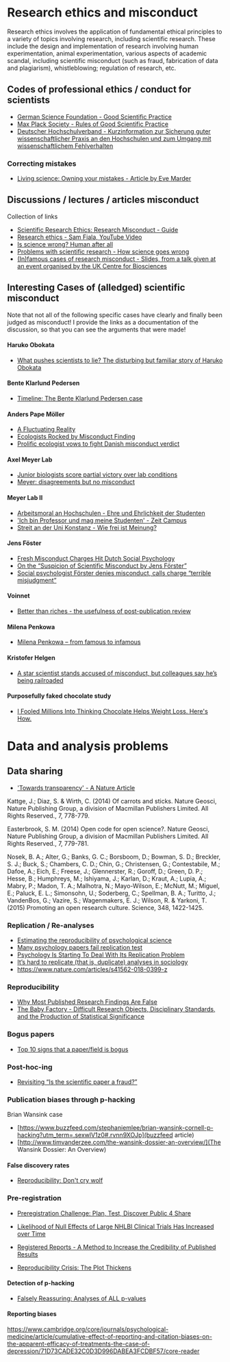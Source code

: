 


# Research ethics and misconduct

Research ethics involves the application of fundamental ethical principles to a variety of topics involving research, including scientific research. These include the design and implementation of research involving human experimentation, animal experimentation, various aspects of academic scandal, including scientific misconduct (such as fraud, fabrication of data and plagiarism), whistleblowing; regulation of research, etc.

## Codes of professional ethics / conduct for scientists

* [German Science Foundation - Good Scientific Practice](http://www.dfg.de/en/research_funding/principles_dfg_funding/good_scientific_practice/)
* [Max Plack Society - Rules of Good Scientific Practice](https://www.mpg.de/197494/rulesScientificPractice.pdf)
* [Deutscher Hochschulverband - Kurzinformation
zur Sicherung guter wissenschaftlicher Praxis an den
Hochschulen und zum Umgang mit wissenschaftlichem
Fehlverhalten](http://www.hochschulverband.de/cms1/fileadmin/redaktion/download/pdf/info_blaetter/Fehlverhalten.pdf)



### Correcting mistakes

* [Living science: Owning your mistakes - Article by Eve Marder](http://elifesciences.org/content/4/e11628)


## Discussions / lectures / articles misconduct

Collection of links 
* [Scientific Research Ethics: Research Misconduct - Guide](http://guides.library.iit.edu/content.php?pid=31717&sid=299858)
* [Research ethics - Sam Fiala, YouTube Video](https://www.youtube.com/watch?v=Ir3VvYNzHeM)
* [Is science wrong? Human after all](http://www.economist.com/blogs/babbage/2013/10/science-wrong)
* [Problems with scientific research - How science goes wrong](http://www.economist.com/news/leaders/21588069-scientific-research-has-changed-world-now-it-needs-change-itself-how-science-goes-wrong )
* [(In)famous cases of research misconduct - Slides, from a talk given at an event organised by the UK Centre for Biosciences](http://www.slideshare.net/cjrw2/infamous-cases-of-research-misconduct)



## Interesting Cases of (alledged) scientific misconduct

Note that not all of the following specific cases have clearly and finally been judged as misconduct! I provide the links as a documentation of the discussion, so that you can see the arguments that were made!


#### Haruko Obokata 

* [What pushes scientists to lie? The disturbing but familiar story of Haruko Obokata](http://www.theguardian.com/science/2015/feb/18/haruko-obokata-stap-cells-controversy-scientists-lie)


#### Bente Klarlund Pedersen

* [Timeline: The Bente Klarlund Pedersen case](http://universitypost.dk/article/timeline-bente-klarlund-pedersen-case)


#### Anders Pape Möller

* [A Fluctuating Reality](http://www.the-scientist.com/?articles.view/articleNo/24645/title/A-Fluctuating-Reality/)
* [Ecologists Rocked by Misconduct Finding](http://news.sciencemag.org/2004/01/ecologists-rocked-misconduct-finding)
* [Prolific ecologist vows to fight Danish misconduct verdict](http://www.nature.com/nature/journal/v427/n6973/full/427381a.html)


#### Axel Meyer Lab

* [Junior biologists score partial victory over lab conditions](http://www.nature.com/nature/journal/v430/n6995/full/430007a.html)
* [Meyer: disagreements but no misconduct](http://www.nature.com/nature/journal/v431/n7008/full/431505c.html)


#### Meyer Lab II

* [Arbeitsmoral an Hochschulen - Ehre und Ehrlichkeit der Studenten](http://www.faz.net/aktuell/feuilleton/debatten/universitaets-professor-ueber-die-arbeitsmoral-von-studenten-13539958.html)
* ['Ich bin Professor und mag meine Studenten' - Zeit Campus](http://www.zeit.de/studium/2015-04/bologna-faz-professor-student-ruediger-bachmann)
* [Streit an der Uni Konstanz - Wie frei ist Meinung?](http://www.faz.net/aktuell/feuilleton/forschung-und-lehre/meinungsstreit-an-der-universitaet-konstanz-13557304.html)


#### Jens Föster

* [Fresh Misconduct Charges Hit Dutch Social Psychology](http://www.sciencemag.org/content/344/6184/566.summary)
* [On the “Suspicion of Scientific Misconduct by Jens Förster”](http://blogs.discovermagazine.com/neuroskeptic/2014/05/06/suspicion-misconduct-forster/#.VUjEqWbVXF4)
* [Social psychologist Förster denies misconduct, calls charge “terrible misjudgment”](http://retractionwatch.com/2014/04/30/social-psychologist-forster-denies-misconduct-calls-charge-terrible-misjudgment/)


#### Voinnet

* [Better than riches - the usefulness of post-publication review](http://www.nature.com/articles/nplants2015123)


#### Milena Penkowa

* [Milena Penkowa – from famous to infamous](http://sciencenordic.com/milena-penkowa-%E2%80%93-famous-infamous)


#### Kristofer Helgen

* [A star scientist stands accused of misconduct, but colleagues say he’s being railroaded](http://www.theverge.com/2016/8/9/12405846/smithsonian-national-museum-of-natural-history-investigation-kris-helgen)


#### Purposefully faked chocolate study 

* [I Fooled Millions Into Thinking Chocolate Helps Weight Loss. Here's How.](http://io9.com/i-fooled-millions-into-thinking-chocolate-helps-weight-1707251800)



# Data and analysis problems

## Data sharing

* ['Towards transparency' - A Nature Article](http://www.nature.com/ngeo/journal/v7/n11/full/ngeo2294.html)

Kattge, J.; Diaz, S. & Wirth, C. (2014) Of carrots and sticks. Nature Geosci, Nature Publishing Group, a division of Macmillan Publishers Limited. All Rights Reserved., 7, 778-779.


Easterbrook, S. M. (2014) Open code for open science?. Nature Geosci, Nature Publishing Group, a division of Macmillan Publishers Limited. All Rights Reserved., 7, 779-781.


Nosek, B. A.; Alter, G.; Banks, G. C.; Borsboom, D.; Bowman, S. D.; Breckler, S. J.; Buck, S.; Chambers, C. D.; Chin, G.; Christensen, G.; Contestabile, M.; Dafoe, A.; Eich, E.; Freese, J.; Glennerster, R.; Goroff, D.; Green, D. P.; Hesse, B.; Humphreys, M.; Ishiyama, J.; Karlan, D.; Kraut, A.; Lupia, A.; Mabry, P.; Madon, T. A.; Malhotra, N.; Mayo-Wilson, E.; McNutt, M.; Miguel, E.; Paluck, E. L.; Simonsohn, U.; Soderberg, C.; Spellman, B. A.; Turitto, J.; VandenBos, G.; Vazire, S.; Wagenmakers, E. J.; Wilson, R. & Yarkoni, T. (2015) Promoting an open research culture. Science, 348, 1422-1425.



### Replication / Re-analyses

* [Estimating the reproducibility of psychological science](http://www.sciencemag.org/content/349/6251/aac4716.full)
* [Many psychology papers fail replication test](http://www.sciencemag.org/content/349/6251/910.full)
* [Psychology Is Starting To Deal With Its Replication Problem](http://fivethirtyeight.com/datalab/psychology-is-starting-to-deal-with-its-replication-problem/)
* [It’s hard to replicate (that is, duplicate) analyses in sociology](http://andrewgelman.com/2015/08/11/its-hard-to-replicate-that-is-duplicate-analyses-in-sociology/)
* https://www.nature.com/articles/s41562-018-0399-z


### Reproducibility

* [Why Most Published Research Findings Are False](http://journals.plos.org/plosmedicine/article?id=10.1371/journal.pmed.0020124)
* [The Baby Factory - Difficult Research Objects, Disciplinary Standards, and the Production of Statistical Significance](http://srd.sagepub.com/content/2/2378023115625071)



### Bogus papers

* [Top 10 signs that a paper/field is bogus](http://rajlaboratory.blogspot.ca/2015/08/top-10-signs-that-paperfield-is-bogus.html)

### Post-hoc-ing

* [Revisiting “Is the scientific paper a fraud?”](http://www.ncbi.nlm.nih.gov/pmc/articles/PMC4210093/)


### Publication biases through p-hacking 


Brian Wansink case

* [https://www.buzzfeed.com/stephaniemlee/brian-wansink-cornell-p-hacking?utm_term=.sexwlV1z0#.rvnn9XOJp](buzzfeed article)
* [http://www.timvanderzee.com/the-wansink-dossier-an-overview/](The Wansink Dossier: An Overview)



#### False discovery rates 

* [Reproducibility: Don't cry wolf](http://www.nature.com/news/reproducibility-don-t-cry-wolf-1.17859)


### Pre-registration

* [Preregistration Challenge: Plan, Test, Discover Public  4 Share](https://osf.io/x5w7h/)

* [Likelihood of Null Effects of Large NHLBI Clinical Trials Has Increased over Time](http://journals.plos.org/plosone/article?id=10.1371/journal.pone.0132382)
* [Registered Reports - A Method to Increase the Credibility of Published Results](http://econtent.hogrefe.com/doi/full/10.1027/1864-9335/a000192)
* [Reproducibility Crisis: The Plot Thickens](http://blogs.discovermagazine.com/neuroskeptic/2015/11/10/reproducibility-crisis-the-plot-thickens/#.VlCweMrASBt)

#### Detection of p-hacking

* [Falsely Reassuring: Analyses of ALL p-values](http://datacolada.org/2015/08/24/41-falsely-reassuring-analyses-of-all-p-values-2/)


#### Reporting biases

https://www.cambridge.org/core/journals/psychological-medicine/article/cumulative-effect-of-reporting-and-citation-biases-on-the-apparent-efficacy-of-treatments-the-case-of-depression/71D73CADE32C0D3D996DABEA3FCDBF57/core-reader


